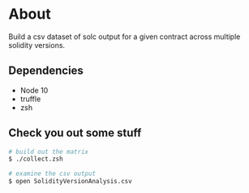 # About

Build a csv dataset of solc output for a given contract across multiple solidity
versions.

## Dependencies

* Node 10
* truffle
* zsh

## Check you out some stuff

```bash
# build out the matrix
$ ./collect.zsh

# examine the csv output
$ open SolidityVersionAnalysis.csv

```

